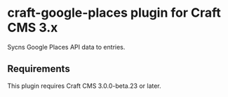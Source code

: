 # craft-google-places plugin for Craft CMS 3.x

Sycns Google Places API data to entries.

## Requirements

This plugin requires Craft CMS 3.0.0-beta.23 or later.